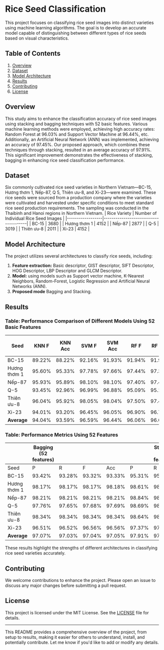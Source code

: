 

# Rice Seed Classification

This project focuses on classifying rice seed images into distinct varieties using machine learning algorithms. The goal is to develop an accurate model capable of distinguishing between different types of rice seeds based on visual characteristics.

## Table of Contents

1. [Overview](#overview)
2. [Dataset](#dataset)
3. [Model Architecture](#model-architecture)
4. [Results](#results)
5. [Contributing](#contributing)
6. [License](#license)

## Overview

 This study aims to enhance the classification accuracy of rice seed images using stacking and
 bagging techniques with 52 basic features. Various machine learning methods were employed,
 achieving high accuracy rates: Random Forest at 96.03% and Support Vector Machine at 96.44%,
 etc. Additionally, an Artificial Neural Network (ANN) was implemented, achieving an accuracy
 of 97.45%. Our proposed approach, which combines these techniques through stacking, resulted
 in an average accuracy of 97.91%. This significant improvement demonstrates the effectiveness of
 stacking, bagging in enhancing rice seed classification performance.
## Dataset

 Six commonly cultivated rice seed varieties in Northern Vietnam—BC-15, Hương thơm 1, Nếp-87, Q
5, Thiên ưu-8, and Xi-23—were examined. These rice seeds were sourced from a production company
 where the varieties were cultivated and harvested under specific conditions to meet standard rice seed
 production requirements. The sampling was conducted in the Thaibinh and Hanoi regions in Northern
 Vietnam.
| Rice Variety     | Number of Individual Rice Seed Images |
|------------------|---------------------------------------|
| BC-15            | 3680                                  |
| Hương thơm 1     | 4152                                  |
| Nếp-87           | 2877                                  |
| Q-5              | 3019                                  |
| Thiên ưu-8       | 2011                                  |
| Xi-23            | 4152                                  |



## Model Architecture

The project utilizes several architectures to classify rice seeds, including:
1. **Feature extraction:** Basic descriptor, GIST descriptor, SIFT Descriptor, HOG Descriptor, LBP Descriptor and GLCM Descriptor.
2. **Model:** using models such as Support vector machine, K-Nearest Neighbors, Random-Forest, Logistic Regression and Artificial Neural Networks (ANN).
3. **Proposed mode** Bagging and Stacking.


## Results
### Table: Performance Comparison of Different Models Using 52 Basic Features
| Seed            | KNN F | KNN Acc | SVM F | SVM Acc | RF F  | RF Acc | Logistic Regression F | Logistic Regression Acc | ANN F  | ANN Acc |
|-----------------|-------|---------|-------|---------|-------|--------|------------------------|-------------------------|--------|---------|
| BC-15           | 89.22% | 88.22% | 92.16% | 91.93% | 91.94% | 91.93% | 90.84%                 | 90.61%                  | 94.81% | 94.81%  |
| Hương thơm 1    | 95.60% | 95.33% | 97.78% | 97.66% | 97.44% | 97.37% | 97.42%                 | 97.30%                  | 98.54% | 98.54%  |
| Nếp-87          | 95.93% | 95.89% | 98.10% | 98.10% | 97.40% | 97.47% | 98.21%                 | 98.21%                  | 98.21% | 98.21%  |
| Q-5             | 93.45% | 92.96% | 96.99% | 96.88% | 95.09% | 95.17% | 94.98%                 | 94.77%                  | 98.29% | 98.29%  |
| Thiên ưu-8      | 96.04% | 95.92% | 98.05% | 98.04% | 97.50% | 97.43% | 98.65%                 | 98.64%                  | 98.04% | 98.04%  |
| Xi-23           | 94.01% | 93.20% | 96.45% | 96.05% | 96.90% | 96.78% | 94.22%                 | 93.57%                  | 96.78% | 96.78%  |
| **Average**     | 94.04% | 93.59% | 96.59% | 96.44% | 96.06% | 96.03% | 95.72%                 | 95.52%                  | 97.45% | 97.45%  |


### Table: Performance Metrics Using 52 Features

|               | **Bagging (52 features)**                   |             |             |             |             | **Stacking (52 features)**                   |             |             |             |
|---------------|---------------------------------------------|-------------|-------------|-------------|-------------|----------------------------------------------|-------------|-------------|-------------|
| Seed          | P                                           | R           | F           | Acc         | P           | R           | F           | Acc         |
| BC-15         | 93.42%                                      | 93.28%      | 93.32%      | 93.33%      | 95.31%      | 95.30%      | 95.30%      | 95.30%      |
| Hương thơm 1  | 98.17%                                      | 98.17%      | 98.17%      | 98.18%      | 98.61%      | 98.61%      | 98.61%      | 98.61%      |
| Nếp-87        | 98.21%                                      | 98.21%      | 98.21%      | 98.21%      | 98.84%      | 98.84%      | 98.84%      | 98.84%      |
| Q-5           | 97.76%                                      | 97.65%      | 97.68%      | 97.69%      | 98.69%      | 98.69%      | 98.69%      | 98.69%      |
| Thiên ưu-8    | 98.34%                                      | 98.34%      | 98.34%      | 98.34%      | 98.64%      | 98.64%      | 98.64%      | 98.64%      |
| Xi-23         | 96.51%                                      | 96.52%      | 96.56%      | 96.56%      | 97.37%      | 97.37%      | 97.37%      | 97.37%      |
| **Average**   | 97.07%                                      | 97.03%      | 97.04%      | 97.05%      | 97.91%      | 97.91%      | 97.91%      | 97.91%      |


These results highlight the strengths of different architectures in classifying rice seed varieties accurately.

## Contributing

We welcome contributions to enhance the project. Please open an issue to discuss any major changes before submitting a pull request.

## License

This project is licensed under the MIT License. See the [LICENSE](LICENSE) file for details.

--- 

This README provides a comprehensive overview of the project, from setup to results, making it easier for others to understand, install, and potentially contribute. Let me know if you'd like to add or modify any details.
